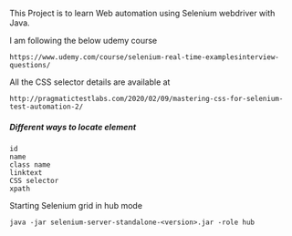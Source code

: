 This Project is to learn Web automation using Selenium webdriver with Java.

I am following the below udemy course

```https://www.udemy.com/course/selenium-real-time-examplesinterview-questions/```

All the CSS selector details are available at

```http://pragmatictestlabs.com/2020/02/09/mastering-css-for-selenium-test-automation-2/```

##### Different ways to locate element
    
    id
    name
    class name
    linktext
    CSS selector
    xpath
  
    
 
 Starting Selenium grid in hub mode
 
 ``java -jar selenium-server-standalone-<version>.jar -role hub``
